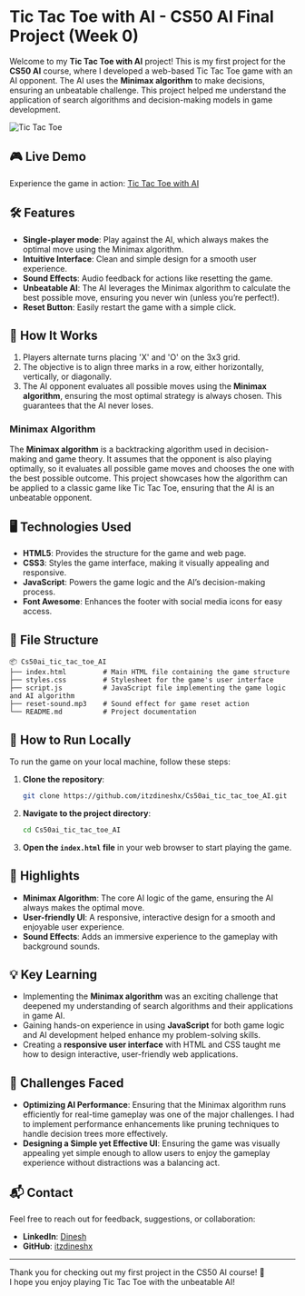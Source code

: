 # Tic Tac Toe with AI - CS50 AI Final Project (Week 0)

Welcome to my **Tic Tac Toe with AI** project! This is my first project for the **CS50 AI** course, where I developed a web-based Tic Tac Toe game with an AI opponent. The AI uses the **Minimax algorithm** to make decisions, ensuring an unbeatable challenge. This project helped me understand the application of search algorithms and decision-making models in game development.

![Tic Tac Toe](![image](https://github.com/user-attachments/assets/81785b57-62f6-476c-902c-fad332b15b93)
)

## 🎮 Live Demo
Experience the game in action: [Tic Tac Toe with AI](https://itzdineshx.github.io/Cs50ai_tic_tac_toe_AI/)

## 🛠️ Features
- **Single-player mode**: Play against the AI, which always makes the optimal move using the Minimax algorithm.
- **Intuitive Interface**: Clean and simple design for a smooth user experience.
- **Sound Effects**: Audio feedback for actions like resetting the game.
- **Unbeatable AI**: The AI leverages the Minimax algorithm to calculate the best possible move, ensuring you never win (unless you’re perfect!).
- **Reset Button**: Easily restart the game with a simple click.

## 🚀 How It Works
1. Players alternate turns placing 'X' and 'O' on the 3x3 grid.
2. The objective is to align three marks in a row, either horizontally, vertically, or diagonally.
3. The AI opponent evaluates all possible moves using the **Minimax algorithm**, ensuring the most optimal strategy is always chosen. This guarantees that the AI never loses.

### Minimax Algorithm
The **Minimax algorithm** is a backtracking algorithm used in decision-making and game theory. It assumes that the opponent is also playing optimally, so it evaluates all possible game moves and chooses the one with the best possible outcome. This project showcases how the algorithm can be applied to a classic game like Tic Tac Toe, ensuring that the AI is an unbeatable opponent.

## 🖥️ Technologies Used
- **HTML5**: Provides the structure for the game and web page.
- **CSS3**: Styles the game interface, making it visually appealing and responsive.
- **JavaScript**: Powers the game logic and the AI’s decision-making process.
- **Font Awesome**: Enhances the footer with social media icons for easy access.

## 📂 File Structure
```
📦 Cs50ai_tic_tac_toe_AI
├── index.html         # Main HTML file containing the game structure
├── styles.css         # Stylesheet for the game's user interface
├── script.js          # JavaScript file implementing the game logic and AI algorithm
├── reset-sound.mp3    # Sound effect for game reset action
└── README.md          # Project documentation
```

## 📜 How to Run Locally
To run the game on your local machine, follow these steps:

1. **Clone the repository**:
   ```bash
   git clone https://github.com/itzdineshx/Cs50ai_tic_tac_toe_AI.git
   ```
2. **Navigate to the project directory**:
   ```bash
   cd Cs50ai_tic_tac_toe_AI
   ```
3. **Open the `index.html` file** in your web browser to start playing the game.

## 🌟 Highlights
- **Minimax Algorithm**: The core AI logic of the game, ensuring the AI always makes the optimal move.
- **User-friendly UI**: A responsive, interactive design for a smooth and enjoyable user experience.
- **Sound Effects**: Adds an immersive experience to the gameplay with background sounds.

## 💡 Key Learning
- Implementing the **Minimax algorithm** was an exciting challenge that deepened my understanding of search algorithms and their applications in game AI.
- Gaining hands-on experience in using **JavaScript** for both game logic and AI development helped enhance my problem-solving skills.
- Creating a **responsive user interface** with HTML and CSS taught me how to design interactive, user-friendly web applications.

## 🏅 Challenges Faced
- **Optimizing AI Performance**: Ensuring that the Minimax algorithm runs efficiently for real-time gameplay was one of the major challenges. I had to implement performance enhancements like pruning techniques to handle decision trees more effectively.
- **Designing a Simple yet Effective UI**: Ensuring the game was visually appealing yet simple enough to allow users to enjoy the gameplay experience without distractions was a balancing act.

## 📬 Contact
Feel free to reach out for feedback, suggestions, or collaboration:
- **LinkedIn**: [Dinesh](https://www.linkedin.com/in/dinesh-x/)
- **GitHub**: [itzdineshx](https://github.com/itzdineshx)

---

Thank you for checking out my first project in the CS50 AI course! 🎉  
I hope you enjoy playing Tic Tac Toe with the unbeatable AI!
```
